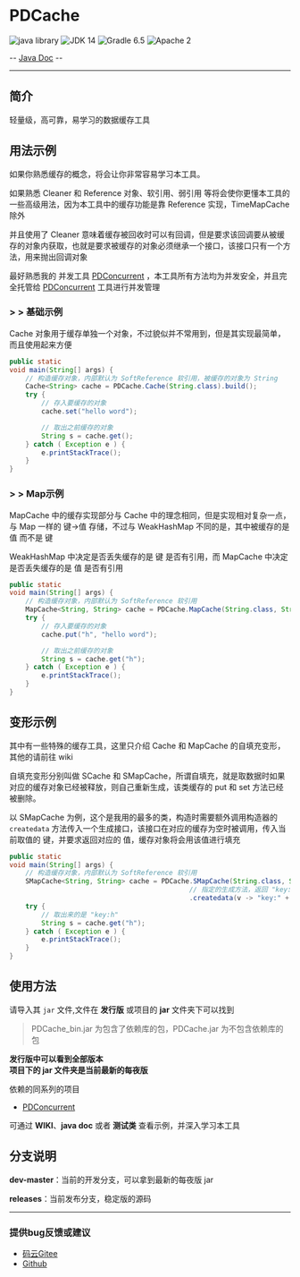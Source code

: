 # PDCache

![java library](https://img.shields.io/badge/type-Libary-gr.svg "type")
![JDK 14](https://img.shields.io/badge/JDK-14-green.svg "SDK")
![Gradle 6.5](https://img.shields.io/badge/Gradle-6.5-04303b.svg "tool")
![Apache 2](https://img.shields.io/badge/license-Apache%202-blue.svg "License")

-- [Java Doc](https://apidoc.gitee.com/PatternDirClean/PDCache) --

-------------------------------------------------------------------------------

## 简介

轻量级，高可靠，易学习的数据缓存工具

## 用法示例

如果你熟悉缓存的概念，将会让你非常容易学习本工具。

如果熟悉 Cleaner 和 Reference 对象、软引用、弱引用 等将会使你更懂本工具的一些高级用法，因为本工具中的缓存功能是靠 Reference 实现，TimeMapCache 除外

并且使用了 Cleaner 意味着缓存被回收时可以有回调，但是要求该回调要从被缓存的对象内获取，也就是要求被缓存的对象必须继承一个接口，该接口只有一个方法，用来抛出回调对象

最好熟悉我的 并发工具 [PDConcurrent](https://gitee.com/PatternDirClean/PDConcurrent) ，本工具所有方法均为并发安全，并且完全托管给 [PDConcurrent](https://gitee.com/PatternDirClean/PDConcurrent) 工具进行并发管理

### \> > 基础示例

Cache 对象用于缓存单独一个对象，不过貌似并不常用到，但是其实现最简单，而且使用起来方便

```java
public static
void main(String[] args) {
    // 构造缓存对象，内部默认为 SoftReference 软引用，被缓存的对象为 String
    Cache<String> cache = PDCache.Cache(String.class).build();
    try {
        // 存入要缓存的对象
        cache.set("hello word");

        // 取出之前缓存的对象
        String s = cache.get();
    } catch ( Exception e ) {
        e.printStackTrace();
    }
}
```

### \> > Map示例

MapCache 中的缓存实现部分与 Cache 中的理念相同，但是实现相对复杂一点，与 Map 一样的 键->值 存储，不过与 WeakHashMap 不同的是，其中被缓存的是 值 而不是 键

WeakHashMap 中决定是否丢失缓存的是 键 是否有引用，而 MapCache 中决定是否丢失缓存的是 值 是否有引用

```java
public static
void main(String[] args) {
    // 构造缓存对象，内部默认为 SoftReference 软引用
    MapCache<String, String> cache = PDCache.MapCache(String.class, String.class).build();
    try {
        // 存入要缓存的对象
        cache.put("h", "hello word");

        // 取出之前缓存的对象
        String s = cache.get("h");
    } catch ( Exception e ) {
        e.printStackTrace();
    }
}
```

## 变形示例

其中有一些特殊的缓存工具，这里只介绍 Cache 和 MapCache 的自填充变形，其他的请前往 wiki

自填充变形分别叫做 SCache 和 SMapCache，所谓自填充，就是取数据时如果对应的缓存对象已经被释放，则自己重新生成，该类缓存的 put 和 set 方法已经被删除。

以 SMapCache 为例，这个是我用的最多的类，构造时需要额外调用构造器的 `createdata` 方法传入一个生成接口，该接口在对应的缓存为空时被调用，传入当前取值的 键，并要求返回对应的 值，缓存对象将会用该值进行填充

```java
public static
void main(String[] args) {
    // 构造缓存对象，内部默认为 SoftReference 软引用
    SMapCache<String, String> cache = PDCache.SMapCache(String.class, String.class)
                                             // 指定的生成方法，返回 "key:[键]"
                                             .createdata(v -> "key:" + v).build();
    try {
        // 取出来的是 "key:h"
        String s = cache.get("h");
    } catch ( Exception e ) {
        e.printStackTrace();
    }
}
```

## 使用方法
请导入其 `jar` 文件,文件在 **发行版** 或项目的 **jar** 文件夹下可以找到

> PDCache_bin.jar 为包含了依赖库的包，PDCache.jar 为不包含依赖库的包

**发行版中可以看到全部版本<br/>项目下的 jar 文件夹是当前最新的每夜版**

依赖的同系列的项目
- [PDConcurrent](https://gitee.com/PatternDirClean/PDConcurrent)

可通过 **WIKI**、**java doc** 或者 **测试类** 查看示例，并深入学习本工具

## 分支说明
**dev-master**：当前的开发分支，可以拿到最新的每夜版 jar

**releases**：当前发布分支，稳定版的源码

-------------------------------------------------------------------------------

### 提供bug反馈或建议

- [码云Gitee](https://gitee.com/PatternDirClean/PDCache/issues)
- [Github](https://github.com/PatternDirClean/PDCache/issues)
